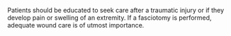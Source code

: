 Patients should be educated to seek care after a traumatic injury or if they develop pain or swelling of an extremity. If a fasciotomy is performed, adequate wound care is of utmost importance.